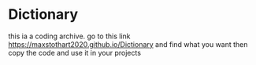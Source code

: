 # Dictionary
this ia a coding archive.
go to this link https://maxstothart2020.github.io/Dictionary
and find what you want then copy the code and use it in your projects
